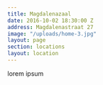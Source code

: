 ```yaml
---
title: Magdalenazaal
date: 2016-10-02 18:30:00 Z
address: Magdalenastraat 27
image: "/uploads/home-3.jpg"
layout: page
section: locations
layout: location
---
```


lorem ipsum
